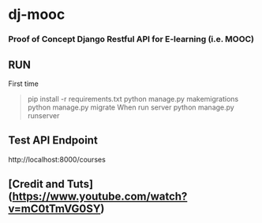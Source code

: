 # dj-mooc
### Proof of Concept Django Restful API for E-learning (i.e. MOOC)

## RUN
First time
> pip install -r requirements.txt
> python manage.py makemigrations
> python manage.py migrate
When run server
> python manage.py runserver

## Test API Endpoint
http://localhost:8000/courses

## [Credit and Tuts] (https://www.youtube.com/watch?v=mC0tTmVG0SY)
